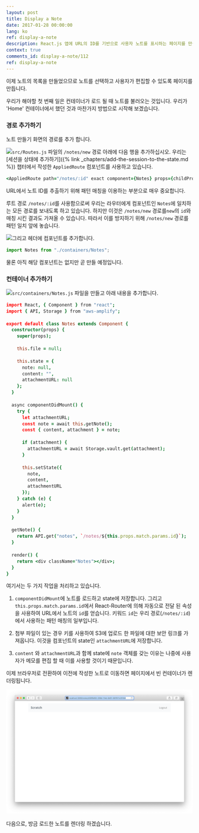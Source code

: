 ```yaml
---
layout: post
title: Display a Note
date: 2017-01-28 00:00:00
lang: ko 
ref: display-a-note
description: React.js 앱에 URL의 ID를 기반으로 사용자 노트를 표시하는 페이지를 만들고 싶습니다. React Router v4 Route 구성 요소의 URL 매개 변수를 사용하여 ID를 가져옵니다. 이 ID를 사용하여 serverless 백엔드 API에서 노트를 요청할 것입니다. AWS Amplify의 Storage.vault.get() 메소드를 사용하여 첨부 파일을 다운로드하는 보안 링크를 얻을 수 있습니다. 
context: true
comments_id: display-a-note/112
ref: display-a-note
---
```


이제 노트의 목록을 만들었으므로 노트를 선택하고 사용자가 편집할 수 있도록 페이지를 만듭니다.

우리가 해야할 첫 번째 일은 컨테이너가 로드 될 때 노트를 불러오는 것입니다. 우리가 'Home' 컨테이너에서 했던 것과 마찬가지 방법으로 시작해 보겠습니다.

### 경로 추가하기 

노트 만들기 화면의 경로를 추가 합니다.

<img class="code-marker" src="/assets/s.png" />`src/Routes.js` 파일의 `/notes/new` 경로 아래에 다음 행을 추가하십시오. 우리는 [세션을 상태에 추가하기]({% link _chapters/add-the-session-to-the-state.md %}) 챕터에서 작성한 `AppliedRoute` 컴포넌트를 사용하고 있습니다.

``` coffee
<AppliedRoute path="/notes/:id" exact component={Notes} props={childProps} />
```

URL에서 노트 ID를 추출하기 위해 패턴 매칭을 이용하는 부분으로 매우 중요합니다.

루트 경로 `/notes/:id`를 사용함으로써 우리는 라우터에게 컴포넌트인 `Notes`에 일치하는 모든 경로를 보내도록 하고 있습니다. 하지만 이것은 `/notes/new` 경로를`new`의 `id`와 매칭 시킨 결과도 가져올 수 있습니다. 따라서 이를 방지하기 위해 `/notes/new` 경로를 패턴 일치 앞에 놓습니다.

<img class="code-marker" src="/assets/s.png" />그리고 헤더에 컴포넌트를 추가합니다.

``` javascript
import Notes from "./containers/Notes";
```

물론 아직 해당 컴포넌트는 없지만 곧 만들 예정입니다.

### 컨테이너 추가하기

<img class="code-marker" src="/assets/s.png" />`src/containers/Notes.js` 파일을 만들고 아래 내용을 추가합니다.

``` coffee
import React, { Component } from "react";
import { API, Storage } from "aws-amplify";

export default class Notes extends Component {
  constructor(props) {
    super(props);

    this.file = null;

    this.state = {
      note: null,
      content: "",
      attachmentURL: null
    };
  }

  async componentDidMount() {
    try {
      let attachmentURL;
      const note = await this.getNote();
      const { content, attachment } = note;

      if (attachment) {
        attachmentURL = await Storage.vault.get(attachment);
      }

      this.setState({
        note,
        content,
        attachmentURL
      });
    } catch (e) {
      alert(e);
    }
  }

  getNote() {
    return API.get("notes", `/notes/${this.props.match.params.id}`);
  }

  render() {
    return <div className="Notes"></div>;
  }
}
```

여기서는 두 가지 작업을 처리하고 있습니다.

1. `componentDidMount`에 노트를 로드하고 state에 저장합니다. 그리고 `this.props.match.params.id`에서 React-Router에 의해 자동으로 전달 된 속성을 사용하여 URL에서 노트의 `id`를 얻습니다. 키워드 `id`는 우리 경로(`/notes/:id`)에서 사용하는 패턴 매칭의 일부입니다.

2. 첨부 파일이 있는 경우 키를 사용하여 S3에 업로드 한 파일에 대한 보안 링크를 가져옵니다. 이것을 컴포넌트의 state인 `attachmentURL`에 저장합니다.

3. `content` 와 `attachmentURL`과 함께 state에 `note` 객체를 갖는 이유는 나중에 사용자가 메모를 편집 할 때 이를 사용할 것이기 때문입니다.

이제 브라우저로 전환하여 이전에 작성한 노트로 이동하면 페이지에서 빈 컨테이너가 렌더링됩니다.

![빈 노트 페이지 로딩 스크린샷](/assets/empty-notes-page-loaded.png)

다음으로, 방금 로드한 노트를 렌더링 하겠습니다.
